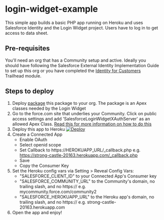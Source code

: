 login-widget-example
====================

This simple app builds a basic PHP app running on Heroku and uses Salesforce Identity and the Login Widget project. Users have to log in to get access to data sheet.

Pre-requisites
--------------
You'll need an org that has a Community setup and active. Ideally you should have following the Salesforce External Identity Implementation Guide to set up this org or you have completed the [Identity for Customers](https://trailhead.salesforce.com/module/identity_external) Trailhead module.

Steps to deploy
---------------
1. Deploy [package] this package to your org. The package is an Apex classes needed by the Login Widget
2. Go to the force.com site that underlies your Community. Click on public access settings and add 'SalesforceLoginWidgetXAuthServer' as an allowed Apex Class. [Read this for more information on how to do this](https://developer.salesforce.com/blogs/developer-relations/2012/02/quick-tip-public-restful-web-services-on-force-com-sites.html)
3. Deploy this app to Heroku [![Deploy](https://www.herokucdn.com/deploy/button.png)](https://heroku.com/deploy?template=https://github.com/salesforceidentity/login-widget-example)
4. Create a Connected App
	* Enable OAuth
	* Select openid scope
	* Set Callback to https://HEROKUAPP_URL/_callback.php e.g. https://strong-castle-20163.herokuapp.com/_callback.php
	* Save
	* Copy the Consumer Key 
5. Set the Heroku config vars via Setting > Reveal Config Vars:
	* "SALESFORCE_CLIENT_ID" to your Connected App's Consumer key
	* "SALESFORCE_COMMUNITY_URL" to the Community's domain, no trailing slash, and no https:// e.g. mycommunity.force.com/community2
	* "SALESFORCE_HEROKUAPP_URL" to the Heroku app's domain, no trailing slash, and no https:// e.g. strong-castle-20163.herokuapp.com
6. Open the app and enjoy!

[package]: <https://login.salesforce.com/packaging/installPackage.apexp?p0=04tj0000001iMnR>